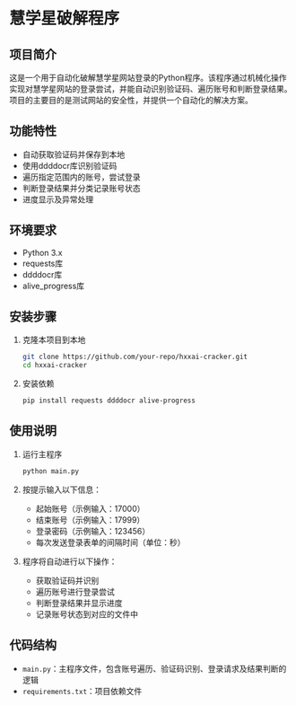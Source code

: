 # 慧学星破解程序

## 项目简介

这是一个用于自动化破解慧学星网站登录的Python程序。该程序通过机械化操作实现对慧学星网站的登录尝试，并能自动识别验证码、遍历账号和判断登录结果。项目的主要目的是测试网站的安全性，并提供一个自动化的解决方案。

## 功能特性

- 自动获取验证码并保存到本地
- 使用ddddocr库识别验证码
- 遍历指定范围内的账号，尝试登录
- 判断登录结果并分类记录账号状态
- 进度显示及异常处理

## 环境要求

- Python 3.x
- requests库
- ddddocr库
- alive_progress库

## 安装步骤

1. 克隆本项目到本地

    ```bash
    git clone https://github.com/your-repo/hxxai-cracker.git
    cd hxxai-cracker
    ```

2. 安装依赖

    ```bash
    pip install requests ddddocr alive-progress
    ```

## 使用说明

1. 运行主程序

    ```bash
    python main.py
    ```

2. 按提示输入以下信息：
    - 起始账号（示例输入：17000）
    - 结束账号（示例输入：17999）
    - 登录密码（示例输入：123456）
    - 每次发送登录表单的间隔时间（单位：秒）

3. 程序将自动进行以下操作：
    - 获取验证码并识别
    - 遍历账号进行登录尝试
    - 判断登录结果并显示进度
    - 记录账号状态到对应的文件中

## 代码结构

- `main.py`：主程序文件，包含账号遍历、验证码识别、登录请求及结果判断的逻辑
- `requirements.txt`：项目依赖文件

